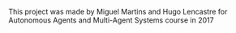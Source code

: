 This project was made by Miguel Martins and Hugo Lencastre for Autonomous Agents and Multi-Agent Systems course in 2017

